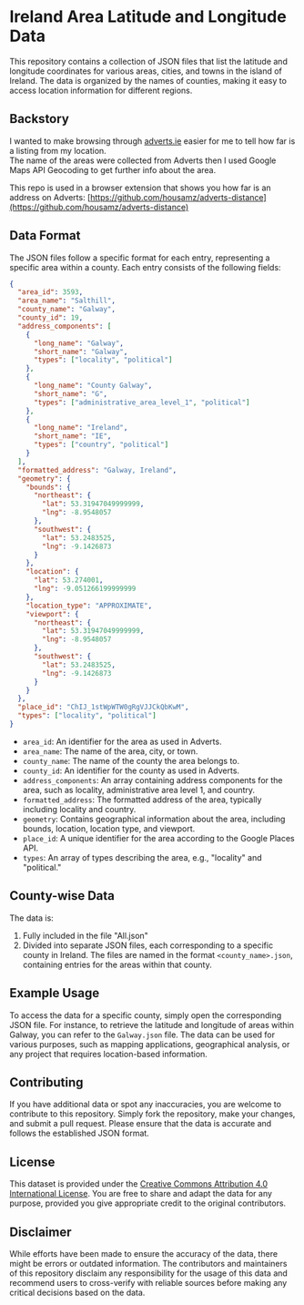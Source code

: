 # Ireland Area Latitude and Longitude Data

This repository contains a collection of JSON files that list the latitude and longitude coordinates for various areas, cities, and towns in the island of Ireland. The data is organized by the names of counties, making it easy to access location information for different regions.

## Backstory
I wanted to make browsing through [adverts.ie](https://www.adverts.ie/) easier for me to tell how far is a listing from my location.  
The name of the areas were collected from Adverts then I used Google Maps API Geocoding to get further info about the area.

This repo is used in a browser extension that shows you how far is an address on Adverts: [https://github.com/housamz/adverts-distance](https://github.com/housamz/adverts-distance)

## Data Format

The JSON files follow a specific format for each entry, representing a specific area within a county. Each entry consists of the following fields:

```json
{
  "area_id": 3593,
  "area_name": "Salthill",
  "county_name": "Galway",
  "county_id": 19,
  "address_components": [
    {
      "long_name": "Galway",
      "short_name": "Galway",
      "types": ["locality", "political"]
    },
    {
      "long_name": "County Galway",
      "short_name": "G",
      "types": ["administrative_area_level_1", "political"]
    },
    {
      "long_name": "Ireland",
      "short_name": "IE",
      "types": ["country", "political"]
    }
  ],
  "formatted_address": "Galway, Ireland",
  "geometry": {
    "bounds": {
      "northeast": {
        "lat": 53.31947049999999,
        "lng": -8.9548057
      },
      "southwest": {
        "lat": 53.2483525,
        "lng": -9.1426873
      }
    },
    "location": {
      "lat": 53.274001,
      "lng": -9.051266199999999
    },
    "location_type": "APPROXIMATE",
    "viewport": {
      "northeast": {
        "lat": 53.31947049999999,
        "lng": -8.9548057
      },
      "southwest": {
        "lat": 53.2483525,
        "lng": -9.1426873
      }
    }
  },
  "place_id": "ChIJ_1stWpWTW0gRgVJJCkQbKwM",
  "types": ["locality", "political"]
}
```

- `area_id`: An identifier for the area as used in Adverts.
- `area_name`: The name of the area, city, or town.
- `county_name`: The name of the county the area belongs to.
- `county_id`: An identifier for the county as used in Adverts.
- `address_components`: An array containing address components for the area, such as locality, administrative area level 1, and country.
- `formatted_address`: The formatted address of the area, typically including locality and country.
- `geometry`: Contains geographical information about the area, including bounds, location, location type, and viewport.
- `place_id`: A unique identifier for the area according to the Google Places API.
- `types`: An array of types describing the area, e.g., "locality" and "political."

## County-wise Data

The data is:
1. Fully included in the file "All.json"
2. Divided into separate JSON files, each corresponding to a specific county in Ireland. The files are named in the format `<county_name>.json`, containing entries for the areas within that county.

## Example Usage

To access the data for a specific county, simply open the corresponding JSON file. For instance, to retrieve the latitude and longitude of areas within Galway, you can refer to the `Galway.json` file. The data can be used for various purposes, such as mapping applications, geographical analysis, or any project that requires location-based information.

## Contributing

If you have additional data or spot any inaccuracies, you are welcome to contribute to this repository. Simply fork the repository, make your changes, and submit a pull request. Please ensure that the data is accurate and follows the established JSON format.

## License

This dataset is provided under the [Creative Commons Attribution 4.0 International License](https://creativecommons.org/licenses/by/4.0/). You are free to share and adapt the data for any purpose, provided you give appropriate credit to the original contributors.

## Disclaimer

While efforts have been made to ensure the accuracy of the data, there might be errors or outdated information. The contributors and maintainers of this repository disclaim any responsibility for the usage of this data and recommend users to cross-verify with reliable sources before making any critical decisions based on the data.
